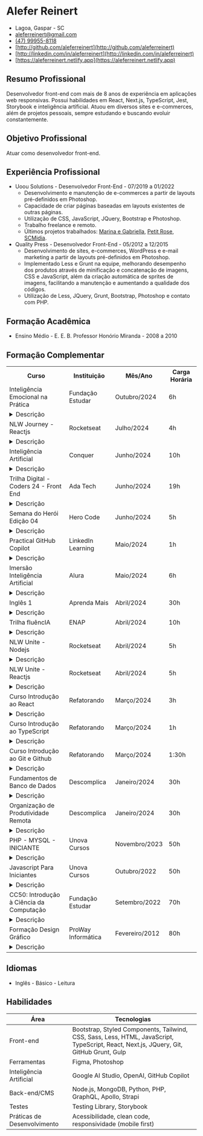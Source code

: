 # Alefer Reinert
- Lagoa, Gaspar - SC
- [aleferreinert@gmail.com](aleferreinert@gmail.com)
- [(47) 99955-8118](https://wa.me/message/FSN72FDKNRO3O1)
- [http://github.com/aleferreinert](http://github.com/aleferreinert)
- [http://linkedin.com/in/aleferreinert](http://linkedin.com/in/aleferreinert)
- [https://aleferreinert.netlify.app](https://aleferreinert.netlify.app)

## Resumo Profissional
Desenvolvedor front-end com mais de 8 anos de experiência em aplicações web responsivas. Possui habilidades em React, Next.js, TypeScript, Jest, Storybook e inteligência artificial. Atuou em diversos sites e e-commerces, além de projetos pessoais, sempre estudando e buscando evoluir constantemente.

## Objetivo Profissional
Atuar como desenvolvedor front-end.

## Experiência Profissional
- Uoou Solutions - Desenvolvedor Front-End - 07/2019 a 01/2022
  - Desenvolvimento e manutenção de e-commerces a partir de layouts pré-definidos em Photoshop.
  - Capacidade de criar páginas baseadas em layouts existentes de outras páginas.
  - Utilização de CSS, JavaScript, JQuery, Bootstrap e Photoshop.
  - Trabalho freelance e remoto.
  - Últimos projetos trabalhados: [Marina e Gabriella](https://www.marinaegabriella.com.br), [Petit Rose](https://www.petitrosestore.com.br), [SCMidia](https://www.scmidia.com.br).
- Quality Press - Desenvolvedor Front-End - 05/2012 a 12/2015
  - Desenvolvimento de sites, e-commerces, WordPress e e-mail marketing a partir de layouts pré-definidos em Photoshop.
  - Implementado Less e Grunt na equipe, melhorando desempenho dos produtos através de  minificação e concatenação de imagens, CSS e JavaScript, além da criação automática de sprites de imagens, facilitando a manutenção e aumentando a qualidade dos códigos.
  - Utilização de Less, JQuery, Grunt, Bootstrap, Photoshop e contato com PHP.

## Formação Acadêmica
- Ensino Médio - E. E. B. Professor Honório Miranda - 2008 a 2010

## Formação Complementar
<table>
  <tr>
    <th>Curso</th>
    <th>Instituição</th>
    <th>Mês/Ano</th>
    <th>Carga Horária</th>
  </tr>
  <tr>
    <td>Inteligência Emocional na Prática</td>
    <td>Fundação Estudar</td>
    <td>Outubro/2024</td>
    <td>6h</td>
  </tr>
  <tr>
    <td colspan="4">
      <details>
        <summary>Descrição</summary>
        
#### Introdução ao curso
- O que é Inteligência Emocional 
- Seus componentes e competências 
- Teste de Inteligência Emocional

#### Autoconsciência 
- O que é autoconsciência 
- Diferenças entre emoção e sentimento 
- Sequestro e esgotamento emocional

#### Autogestão 
- O que é a autogestão 
- Foco e autocontrole 
- Técnicas de equilíbrio emocional

#### Consciência Social 
- O que é consciência social 
- Seus componentes e competências 
- Teste de Inteligência Emocional

#### Gestão de Relacionamentos
- Aprenda sobre comunicação 
- Gestão de conflitos 
- Influência e inspiração
</details>
    </td>
  </tr>
  <tr>
    <td>NLW Journey - Reactjs</td>
    <td>Rocketseat</td>
    <td>Julho/2024</td>
    <td>4h</td>
  </tr>
  <tr>
    <td colspan="4">
      <details>
        <summary>Descrição</summary>
        Desenvolvimento de uma aplicação front-end em ReactJS, aplicação dos conceitos de Propriedades, Estados e Componentes,tipagem com Typescript,tooling com Vite, interface responsiva com TailwindCSS, consumo de API Node.js, picker de calendário.
      </details>
    </td>
  </tr>
  <tr>
    <td>Inteligência Artificial</td>
    <td>Conquer</td>
    <td>Junho/2024</td>
    <td>10h</td>
  </tr>
 <tr>
    <td colspan='5'>
    <details>
      <summary>Descrição</summary>
      
#### ESTRATÉGIAS PARA DOMINAR IA
- Como não ser substituído(a) pela IA
- A inteligência por trás da IA
- Faça as perguntas certas para ter ótimas respostas da IA
- Case ZTX-Labs: como uma empresa foi criada do zero com o uso do ChatGPT
- Facilite seu dia a dia com ChatGPT, Gemini e Copilot
- Bônus: Desvendando o ChatGPT4 Omni
- Bônus: Transforme o medo da IA em vontade de aprender

#### ELEVE SUA PRODUTIVIDADE COM IA
- Construção de textos assertivos e de maneira mais ágil
- Ferramentas para tornar suas reuniões mais produtivas
- Automatização de tarefas repetitivas
- Bônus: IA em ação: cases profissionais de sucesso
- Bônus: Como aproveitar no trabalho as facilidades que a IA proporciona

#### IA COMO ALIADA AO PROCESSO CRIATIVO
- Geração, priorização e seleção de ideias usando IA
- Funcionalidades da IA para análise de dados e insights criativos
- Criação de imagens e videos com apoio da IA
- Como montar apresentações usando IA

#### VEJA SUA CARREIRA DECOLAR COM IA
- Mapeamento de competências e padrões de trabalho
- Como melhorar a autogestão usando a IA
- Ferramentas para aumentar repertório e acelerar o aprendizado
- Plano para aplicação de IA na sua rotina
- Bônus: Como integrar as inteligências humana e artificial

#### 3 ESTRATÉGIAS PARA SER UM(A) PROFISSIONAL DE DESTAQUE NA ERA DA IA
- Masterclass online.
<details>  
    </td>
  </tr>
  <tr>
    <td>Trilha Digital - Coders 24 - Front End</td>
    <td>Ada Tech</td>
    <td>Junho/2024</td>
    <td>19h</td>
  </tr>
  <tr>
    <td colspan="4">
      <details>
        <summary>Descrição</summary>
        
- Git e versionamento
- HTML
- CSS
- Javascript
- React básico
- Introdução ao Angular
</details>
    </td>
  </tr>
  <tr>
    <td>Semana do Herói Edição 04</td>
    <td>Hero Code</td>
    <td>Junho/2024</td>
    <td>5h</td>
  </tr>
  <tr>
    <td colspan="4">
      <details>
        <summary>Descrição</summary>
        Desenvolvimento de um sistema de pesquisa semântica utilizando React.js, Node.js, MongoDB, Typescript e OpenAI.
      </details>
    </td>
  </tr>
  <tr>
    <td>Practical GitHub Copilot</td>
    <td>LinkedIn Learning</td>
    <td>Maio/2024</td>
    <td>1h</td>
  </tr>
  <tr>
    <td colspan="4">
      <details>
        <summary>Descrição</summary>
        Github, Github Copilot.
      </details>
    </td>
  </tr>
  <tr>
    <td>Imersão Inteligência Artificial</td>
    <td>Alura</td>
    <td>Maio/2024</td>
    <td>6h</td>
  </tr>
  <tr>
    <td colspan="4">
      <details>
        <summary>Descrição</summary>
        
- Usar o Gemini, com exemplos práticos de modelos de IA do Google
- Criar prompts profissionais para obter respostas assertivas da IA
- Utilizar o Google IA Studio para prototipar prompts com modelos generativos do Google
- Conectar o Gemini API ao Python com o Google Colab
- Criar um chatbot e um sistema de busca de documentos com o Gemini API
</details>
    </td>
  </tr>
  <tr>
    <td>Inglês 1</td>
    <td>Aprenda Mais</td>
    <td>Abril/2024</td>
    <td>30h</td>
  </tr>
  <tr>
    <td colspan="4">
      <details>
        <summary>Descrição</summary>
        Identificação e caracterização pessoal, localização no tempo e no espaço.
      </details>
    </td>
  </tr>
  <tr>
    <td>Trilha fluêncIA</td>
    <td>ENAP</td>
    <td>Abril/2024</td>
    <td>10h</td>
  </tr>
  <tr>
    <td colspan="4">
      <details>
        <summary>Descrição</summary>
        
- A História da Inteligência Artificial
- Inteligência Artificial Generativa
- A Evolução das buscas Online
- Como ser mais Produtivo usando o Bing Chat
- Ética em Inteligência Artificial
</details>
    </td>
  </tr>
  <tr>
    <td>NLW Unite - Nodejs</td>
    <td>Rocketseat</td>
    <td>Abril/2024</td>
    <td>5h</td>
  </tr>
  <tr>
    <td colspan="4">
      <details>
        <summary>Descrição</summary>
        
- Desenvolvimento de aplicação back-end em Node.js
- Aplicação dos conceitos de API REST
- Utilização de TypeScript
- Uso do framework Fastify
- Integração do Prisma ORM
- Utilização do SQLite
- Validação de dados com Zod
</details>
    </td>
  </tr>
  <tr>
    <td>NLW Unite - Reactjs</td>
    <td>Rocketseat</td>
    <td>Abril/2024</td>
    <td>5h</td>
  </tr>
  <tr>
    <td colspan="4">
      <details>
        <summary>Descrição</summary>
        
- Desenvolvimento de uma aplicação front-end em ReactJS
- Aplicação dos conceitos de Propriedades, Estados e Componentes
- Tipagem com Typescript
- Tooling com Vite
- Interface responsiva com TailwindCSS
- Consumo de API Node.js
- Uso de URL states
</details>
    </td>
  </tr>
  <tr>
    <td>Curso Introdução ao React</td>
    <td>Refatorando</td>
    <td>Março/2024</td>
    <td>3h</td>
  </tr>
  <tr>
    <td colspan="4">
      <details>
        <summary>Descrição</summary>  
        Descobrir os fundamentos do React e sua abordagem baseada em componentes para o desenvolvimento de interfaces.
      </details>
    </td>
  </tr>
  <tr>
    <td>Curso Introdução ao TypeScript</td>
    <td>Refatorando</td>
    <td>Março/2024</td>
    <td>1h</td>
  </tr>
  <tr>
    <td colspan="4">
      <details>
        <summary>Descrição</summary>
        Dominar os conceitos fundamentais do TypeScript, incluindo tipagem estática, interfaces e decoradores.
      </details>
    </td>
  </tr>
  <tr>
    <td>Curso Introdução ao Git e Github</td>
    <td>Refatorando</td>
    <td>Março/2024</td>
    <td>1:30h</td>
  </tr>
  <tr>
    <td colspan="4">
      <details>
        <summary>Descrição</summary>
        
- Explorar os conceitos fundamentais do controle de versão e entender por que o Git se tornou tão popular.
- Aprender a configurar repositórios, criar branches e mesclar código de forma organizada.
- Descobrir como usar o GitHub para hospedar seus projetos, colaborar com outros desenvolvedores e gerenciar problemas.
</details>
    </td>
  </tr>
  <tr>
    <td>Fundamentos de Banco de Dados</td>
    <td>Descomplica</td>
    <td>Janeiro/2024</td>
    <td>30h</td>
  </tr>
  <tr>
    <td colspan="4">
      <details>
        <summary>Descrição</summary>
        
- Introdução aos Sistemas de Bancos de Dados
- Banco de Dados x SGBD´s
- Prática sobre MER Conceitual
- Tipos de Relacionamentos e Estabelecimento de Chaves
- Desenvolvimento do MER Lógico e Físico
- Linguagem SQL - Comandos DDL, DML e DQL
- Consulta com Funções de uma única Linha
- Joins
- Funções de Grupo e Subconsultas
</details>
    </td>
  </tr>
  <tr>
    <td>Organização de Produtividade Remota</td>
    <td>Descomplica</td>
    <td>Janeiro/2024</td>
    <td>30h</td>
  </tr>
  <tr>
    <td colspan="4">
      <details>
        <summary>Descrição</summary>
        
- Menos é Melhor
- Ferramentas de Produtividade Remota
- Técnicas de Organização de Tempo
- Neutralize seu maior Inimigo
- Saúde Física e Mental
- Rotinas Inteligentes
- Técnicas para Potencializar Resultados
- Gestão de Tempo 
</details>
    </td>
  </tr>
  <tr>
    <td>PHP - MYSQL - INICIANTE</td>
    <td>Unova Cursos</td>
    <td>Novembro/2023</td>
    <td>50h</td>
  </tr>
  <tr>
    <td colspan="4">
      <details>
        <summary>Descrição</summary>
        
- Preparação do ambiente: Eclipse, Xampp
- Criação de projeto PHP, teste de código
- Controle de fluxo e estruturas em PHP
- Conexão PHP-MySQL via linha de comando
- Integração: PHP, PHPMyAdmin, MySQL, HTML
- Execução de comandos MySQL no navegador
</details>
    </td>
  </tr>
  <tr>
    <td>Javascript Para Iniciantes</td>
    <td>Unova Cursos</td>
    <td>Outubro/2022</td>
    <td>50h</td>
  </tr>
  <tr>
    <td colspan="4">
      <details>
        <summary>Descrição</summary>
        Variáveis, constantes, tipos, objetos, arrays, functions, operadores, loops, etc.
      </details>
    </td>
  </tr>
  <tr>
    <td>CC50: Introdução à Ciência da Computação</td>
    <td>Fundação Estudar</td>
    <td>Setembro/2022</td>
    <td>70h</td>
  </tr>
  <tr>
    <td colspan="4">
      <details>
        <summary>Descrição</summary>
        
- Compreendendo conceitos básicos de programação com Scratch
- Linguagem C
- Arrays
- Algoritmos
- Memória
- Estruturas de Dados
- Python
- SQL
- HTML, CSS e JavaScript
- Flask
- Ética
</details>
    </td>
  </tr>
  <tr>
    <td>Formação Design Gráfico</td>
    <td>ProWay Informática</td>
    <td>Fevereiro/2012</td>
    <td>80h</td>
  </tr>
  <tr>
    <td colspan="4">
      <details>
        <summary>Descrição</summary>
        Adobe Photoshop avançado.
      </details>
    </td>
  </tr>
</table>

## Idiomas
- Inglês - Básico - Leitura

## Habilidades
| Área               | Tecnologias                                               |
|--------------------|-----------------------------------------------------------|
| Front-end          | Bootstrap, Styled Components, Tailwind, CSS, Sass, Less, HTML, JavaScript, TypeScript, React, Next.js, JQuery, Git, GitHub Grunt, Gulp       |
| Ferramentas        | Figma, Photoshop                         |
| Inteligência Artificial | Google AI Studio, OpenAI, GitHub Copilot |
| Back-end/CMS       | Node.js, MongoDB, Python, PHP, GraphQL, Apollo, Strapi                                       |
| Testes             | Testing Library, Storybook                           |
| Práticas de Desenvolvimento | Acessibilidade, clean code, responsividade (mobile first)  |
